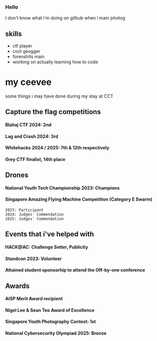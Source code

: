 ### Hello
I don't know what i'm doing on github when i main photog

## skills
- ctf player 
- cool geogger
- forenshits main 
- working on actually learning how to code 

# my ceevee
some things i may have done during my stay at CCT 
## Capture the flag competitions
#### Blahaj CTF 2024: 2nd 
#### Lag and Crash 2024: 3rd 
#### Whitehacks 2024 / 2025: 7th & 12th respectively
#### Grey CTF finalist, 14th place 

## Drones 
#### National Youth Tech Championship 2023: Champions 
#### Singapore Amazing Flying Machine Competition (Category E Swarm)
	2023: Participant 
	2024: Judges' Commendation 
	2025: Judges' Commendation

## Events that i've helped with 
#### HACK@AC: Challenge Setter, Publicity
#### Standcon 2023: Volunteer
#### Attained student sponsorhip to attend the Off-by-one conference 

## Awards
#### AISP Merit Award recipient
#### Nigel Lee & Sean Teo Award of Excellence 
#### Singapore Youth Photography Contest: 1st
#### National Cybersecurity Olympiad 2025: Bronze





